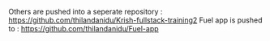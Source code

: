 Others are pushed into a seperate repository : https://github.com/thilandanidu/Krish-fullstack-training2
Fuel app is pushed to : https://github.com/thilandanidu/Fuel-app
